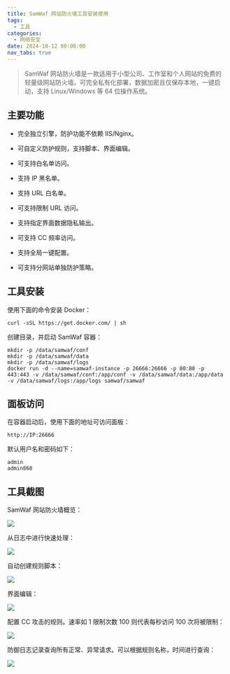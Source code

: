 ```yaml
---
title: SamWaf 网站防火墙工具安装使用
tags:
  - 工具
categories:
  - 网络安全
date: 2024-10-12 00:00:00
nav_tabs: true
---
```


> SamWaf 网站防火墙是一款适用于小型公司、工作室和个人网站的免费的轻量级网站防火墙，可完全私有化部署，数据加密且仅保存本地，一键启动，支持 Linux/Windows 等 64 位操作系统。

<!-- more -->

## 主要功能

* 完全独立引擎，防护功能不依赖 IIS/Nginx。

* 可自定义防护规则，支持脚本、界面编辑。

* 可支持白名单访问。

* 支持 IP 黑名单。

* 支持 URL 白名单。

* 可支持限制 URL 访问。

* 支持指定界面数据隐私输出。

* 可支持 CC 频率访问。

* 支持全局一键配置。

* 可支持分网站单独防护策略。

## 工具安装

使用下面的命令安装 Docker：

```
curl -sSL https://get.docker.com/ | sh
```

创建目录，并启动 SamWaf 容器：

```
mkdir -p /data/samwaf/conf
mkdir -p /data/samwaf/data
mkdir -p /data/samwaf/logs
docker run -d --name=samwaf-instance -p 26666:26666 -p 80:80 -p 443:443 -v /data/samwaf/conf:/app/conf -v /data/samwaf/data:/app/data -v /data/samwaf/logs:/app/logs samwaf/samwaf
```

## 面板访问

在容器启动后，使用下面的地址可访问面板：

```
http://IP:26666
```

默认用户名和密码如下：

```
admin
admin868
```

## 工具截图

SamWaf 网站防火墙概览：

![](https://cdn.dusays.com/2024/10/757-1.jpg)

从日志中进行快速处理：

![](https://cdn.dusays.com/2024/10/757-2.jpg)

自动创建规则脚本：

![](https://cdn.dusays.com/2024/10/757-3.jpg)

界面编辑：

![](https://cdn.dusays.com/2024/10/757-4.jpg)

配置 CC 攻击的规则。速率如 1 限制次数 100 则代表每秒访问 100 次将被限制：

![](https://cdn.dusays.com/2024/10/757-5.jpg)

防御日志记录查询所有正常、异常请求。可以根据规则名称，时间进行查询：

![](https://cdn.dusays.com/2024/10/757-6.jpg)